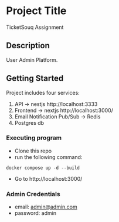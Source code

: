 # Project Title

TicketSouq Assignment

## Description

User Admin Platform.

## Getting Started

Project includes four services:

1. API -> nestjs http://localhost:3333
2. Frontend -> nextjs http://localhost:3000/
3. Email Notification Pub/Sub -> Redis
4. Postgres db

### Executing program

- Clone this repo
- run the following command:

```
docker compose up -d --build
```

- Go to http://localhost:3000/

### Admin Credentials

- email: admin@admin.com
- password: admin
